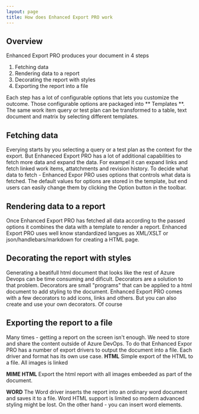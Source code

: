 ```yaml
---
layout: page
title: How does Enhanced Export PRO work 
---
```


## Overview 
Enhanced Export PRO produces your document in 4 steps 
1. Fetching data 
2. Rendering data to a report 
3. Decorating the report with styles
4. Exporting the report into a file

Each step has a lot of configurable options that lets you customize the outcome. Those configurable options are packaged into ** Templates **. The same work item query or test plan can be transformed to a table, text document and matrix by selecting different templates. 

## Fetching data
Everying starts by you selecting a query or a test plan as the context for the export.
But Enhaneced Export PRO has a lot of additional capabilities to fetch more data and expand the data. For exampel it can expand links and fetch linked work items, attatchments and revision history.  To decide what data to fetch - Enhanced Expor PRO uses options that controls what data is fetched.  The default values for options are stored in the template, but end users can easily change them by clicking the Option button in the toolbar. 

## Rendering data to a report 
Once Enhanced Export PRO has fetched all data according to the passed options it combines the data with a template to render a report. Enhanced Export PRO uses well know standardized langues as XML/XSLT or json/handlebars/markdown for creating a HTML page. 

## Decorating the report with styles 
Generating a beatifull html document that looks like the rest of Azure Devops can be time consuming and dificult. Decorators are a solution to that problem. Decorators are small "programs" that can be applied to a html document to add styling to the document.  Enhanced Export PRO comes with a few decorators to add icons, links and others. But you can also create and use your own decorators. Of course 

## Exporting the report to a file 
Many times - getting a report on the screen isn't enough. We need to store and share the content outside of Azure DevOps. To do that Enhanced Expor PRO has a number of export drivers to output the document into a file. 
Each driver and format has its own use case. 
**HTML**
Simple export of the HTML to a file. All images is linked 

**MIME HTML**
Export the html report with all images embeeded as part of the document. 

**WORD**
The Word driver inserts the report into an ordinary word document and saves it to a file. 
Word HTML support is limited so modern advanced styling might be lost. On the other hand - you can insert word elements. 


